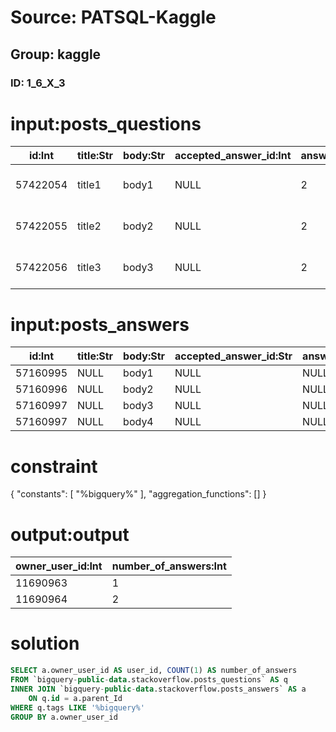 # Source: PATSQL-Kaggle
## Group: kaggle
### ID: 1_6_X_3

# input:posts_questions

| id:Int | title:Str | body:Str | accepted_answer_id:Int | answer_count:Int | comment_count:Int | community_owned_date:Date | creation_date:Date | favorite_count:Int | last_activity_date:Date | last_edit_date:Date | last_editor_display_name:Str | last_editor_user_id:Int | owner_display_name:Str | owner_user_id:Int | parent_id:Str | post_type_id:Int | score:Int | tags:Str | view_count:Int |
|---|---|---|---|---|---|---|---|---|---|---|---|---|---|---|---|---|---|---|---|
| 57422054 | title1 | body1 | NULL | 2 | 0 | NULL | 2019-08-09 | NULL | 2019-08-22 | 2019-08-09 | NULL | 876298 | NULL | 2698795 | NULL | 1 | 2 | 'tag11-tag12-tag13' | 256 |
| 57422055 | title2 | body2 | NULL | 2 | 0 | NULL | 2019-08-09 | NULL | 2019-08-22 | 2019-08-09 | NULL | 876299 | NULL | 2698796 | NULL | 1 | 2 | 'tag21-bigquery-tag23' | 256 |
| 57422056 | title3 | body3 | NULL | 2 | 0 | NULL | 2019-08-09 | NULL | 2019-08-22 | 2019-08-09 | NULL | 876300 | NULL | 2698797 | NULL | 1 | 2 | 'tag31-tag32-bigquery' | 256 |

# input:posts_answers

| id:Int | title:Str | body:Str | accepted_answer_id:Str | answer_count:Str | comment_count:Int | community_owned_date:Date | creation_date:Date | favorite_count:Str | last_activity_date:Date | last_edit_date:Date | last_editor_display_name:Str | last_editor_user_id:Int | owner_display_name:Str | owner_user_id:Int | parent_id:Int | post_type_id:Int | score:Int | tags:Str | view_count:Str |
|---|---|---|---|---|---|---|---|---|---|---|---|---|---|---|---|---|---|---|---|
| 57160995 | NULL | body1 | NULL | NULL | 0 | NULL | 2019-08-23 | NULL | 2019-08-23 | NULL | NULL | NULL | NULL | 11690962 | 57422054 | 2 | 0 | NULL | NULL |
| 57160996 | NULL | body2 | NULL | NULL | 0 | NULL | 2019-08-23 | NULL | 2019-08-23 | NULL | NULL | NULL | NULL | 11690963 | 57422055 | 2 | 0 | NULL | NULL |
| 57160997 | NULL | body3 | NULL | NULL | 0 | NULL | 2019-08-23 | NULL | 2019-08-23 | NULL | NULL | NULL | NULL | 11690964 | 57422056 | 2 | 0 | NULL | NULL |
| 57160997 | NULL | body4 | NULL | NULL | 0 | NULL | 2019-08-23 | NULL | 2019-08-23 | NULL | NULL | NULL | NULL | 11690964 | 57422056 | 2 | 0 | NULL | NULL |

# constraint

{
  "constants": [
    "%bigquery%"
  ],
  "aggregation_functions": []
}

# output:output

| owner_user_id:Int | number_of_answers:Int |
|---|---|
| 11690963 | 1 |
| 11690964 | 2 |

# solution

```sql
SELECT a.owner_user_id AS user_id, COUNT(1) AS number_of_answers
FROM `bigquery-public-data.stackoverflow.posts_questions` AS q
INNER JOIN `bigquery-public-data.stackoverflow.posts_answers` AS a
    ON q.id = a.parent_Id
WHERE q.tags LIKE '%bigquery%'
GROUP BY a.owner_user_id
```
